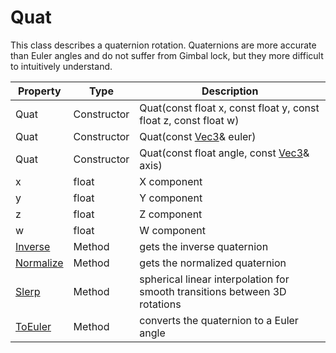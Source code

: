 # Quat

This class describes a quaternion rotation. Quaternions are more accurate than Euler angles and do not suffer from Gimbal lock, but they more difficult to intuitively understand.

| Property | Type | Description |
|---|---|---|
| Quat | Constructor | Quat(const float x, const float y, const float z, const float w) |
| Quat | Constructor | Quat(const [Vec3](Vec3.md)& euler) |
| Quat | Constructor | Quat(const float angle, const [Vec3](Vec3.md)& axis) |
| x | float | X component |
| y | float | Y component |
| z | float | Z component |
| w | float | W component |
| [Inverse](Quat_Inverse.md) | Method | gets the inverse quaternion |
| [Normalize](Quat_Normalize.md) | Method | gets the normalized quaternion |
| [Slerp](Quat_Slerp.md) | Method | spherical linear interpolation for smooth transitions between 3D rotations |
| [ToEuler](Quat_ToEuler.md) | Method | converts the quaternion to a Euler angle |

